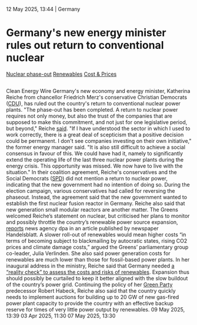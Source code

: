 12 May 2025, 13:44
| 
Germany
# Germany's new energy minister rules out return to conventional nuclear
[Nuclear phase-out](https://www.cleanenergywire.org/topics/Nuclear+phase-out) [Renewables](https://www.cleanenergywire.org/topics/Renewables) [Cost & Prices](https://www.cleanenergywire.org/topics/Cost+%26+Prices)
## 
Clean Energy Wire
Germany's new economy and energy minister, Katherina Reiche from chancellor Friedrich Merz's conservative Christian Democrats ([CDU](https://www.cleanenergywire.org/experts/cdu-christian-democratic-union)), has ruled out the country's return to conventional nuclear power plants. "The phase-out has been completed. A return to nuclear power requires not only money, but also the trust of the companies that are supposed to make this commitment, and not just for one legislative period, but beyond," Reiche [said](https://youtu.be/PvkvKNXfe0c?feature=shared&t=400).
"If I have understood the sector in which I used to work correctly, there is a great deal of scepticism that a positive decision could be permanent. I don't see companies investing on their own initiative," the former energy manager said. "It is also still difficult to achieve a social consensus in favour of this. We could have had it, namely to significantly extend the operating life of the last three nuclear power plants during the energy crisis. This opportunity was missed. We now have to live with the situation."
In their coalition agreement, Reiche's conservatives and the Social Democrats ([SPD](https://www.cleanenergywire.org/experts/spd-social-democratic-party)) did not mention a return to nuclear power, indicating that the new government had no intention of doing so. During the election campaign, various conservatives had called for reversing the phaseout. Instead, the agreement said that the new government wanted to establish the first nuclear fusion reactor in Germany. Reiche also said that new generation small modular reactors are another matter.
The Greens welcomed Reiche’s statement on nuclear, but criticised her plans to monitor and possibly throttle the country’s renewable power source expansion, [reports](https://www.handelsblatt.com/politik/deutschland/bundesregierung-gruene-warnen-ministerin-vor-zoegern-bei-erneuerbaren/100127537.html) news agency dpa in an article published by newspaper Handelsblatt. A slower roll-out of renewables would mean higher costs “in terms of becoming subject to blackmailing by autocratic states, rising CO2 prices and climate damage costs,” argued the Greens’ parliamentary group co-leader, Julia Verlinden. She also said power generation costs for renewables are much lower than those for fossil-based power plants. 
In her inaugural address in the ministry, Reiche said that Germany needed [a “reality check” to assess the costs and risks of renewables](https://www.cleanenergywire.org/news/germanys-new-energy-minister-calls-reality-check-costs-and-risks-renewables). Expansion thus should possibly be curtailed to keep it better aligned with the slow buildout of the country’s power grid. Continuing the policy of her [Green Party](https://www.cleanenergywire.org/experts/green-party) predecessor Robert Habeck, Reiche also said that the country quickly needs to implement auctions for building up to 20 GW of new gas-fired power plant capacity to provide the country with an effective backup reserve for times of very little power output by renewables.
09 May 2025, 13:39
03 Apr 2025, 11:30
07 May 2025, 13:30
